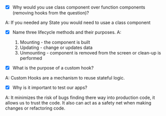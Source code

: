 - [x] Why would you use class component over function components (removing hooks from the question)?

A: If you needed any State you would need to usae a class component

- [x] Name three lifecycle methods and their purposes.
A:
    1. Mounting - the component is built
    2. Updating - change or updates data
    3. Unmounting - component is removed from the screen or clean-up is performed

- [x] What is the purpose of a custom hook?

A: Custom Hooks are a mechanism to reuse stateful logic. 

- [x] Why is it important to test our apps?

A: It minimizes the risk of bugs finding there way into production code, it allows us to trust the code. It also can act as a safety net when making changes or refactoring code.